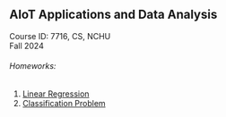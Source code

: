 ## AIoT Applications and Data Analysis

Course ID: 7716, CS, NCHU  
Fall 2024

###### Homeworks:
 1. [Linear Regression](hw1/)
 2. [Classification Problem](hw2/)